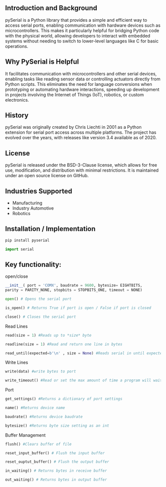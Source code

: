 ## **Introduction and Background**
pySerial is a Python library that provides a simple and efficient way to access serial ports, enabling communication with hardware devices such as microcontrollers. This makes it particularly helpful for bridging Python code with the physical world, allowing developers to interact with embedded systems without needing to switch to lower-level languages like C for basic operations.

## **Why PySerial is Helpful**
It facilitates communication with microcontrollers and other serial devices, enabling tasks like reading sensor data or controlling actuators directly from Python scripts.
This eliminates the need for language conversions when prototyping or automating hardware interactions, speeding up development in projects involving the Internet of Things (IoT), robotics, or custom electronics.

## **History**
pySerial was originally created by Chris Liechti in 2001 as a Python extension for serial port access across multiple platforms. The project has evolved over the years, with releases like version 3.4 available as of 2020.

## **License**
pySerial is released under the BSD-3-Clause license, which allows for free use, modification, and distribution with minimal restrictions. It is maintained under an open source license on GitHub.

## **Industries Supported**
- Manufacturing
- Industry Automotive
- Robotics

## **Installation / Implementation**
```bash
pip install pyserial
```
```python
import serial
```

## **Key functionality:**

open/close
```python
__init__( port = 'COMX', baudrate = 9600, bytesize= EIGHTBITS,
parity = PARITY_NONE, stopbits = STOPBITS_ONE, timeout = NONE)

open() # Opens the serial port

is_open() # Returns True if port is open / False if port is closed

close() # Closes the serial port
```

Read Lines
```python 
read(size = 1) #Reads up to *size* byte

readline(size = 1) #Read and return one line in bytes

read_until(expected=b'\n' , size = None) #Reads serial in until expected 
```

Write Lines
```python
write(data) #write bytes to port

write_timeout() #Read or set the max amount of time a program will wait before timeout
```

Port
```python
get_settings() #Returns a dictionary of port settings

name() #Returns device name

baudrate() #Returns device baudrate

bytesize() #Returns byte size setting as an int
```

Buffer Management
```python
flush() #Clears buffer of file

reset_input_buffer() # Flush the input buffer

reset_ouptut_buffer() # Flush the output buffer

in_waiting() # Returns bytes in receive buffer

out_waiting() # Returns bytes in output buffer
```
